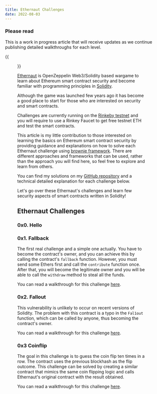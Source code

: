 ```yaml
---
title: Ethernaut Challenges
date: 2022-08-03
---
```

### Please read
 This is a work in progress article that will receive updates as we continue publishing detailed walkthroughs for each level.

{{<figure src="../images/ethernaut.png">}}

[Ethernaut](https://ethernaut.openzeppelin.com/) is OpenZeppelin Web3/Solidity based wargame to learn about Ethereum smart contract security and become familiar with programming principles in [Solidity](https://docs.soliditylang.org/en/v0.8.15/).

Although the game was launched few years ago it has become a good place to start for those who are interested on security and smart contracts.

Challenges are currently running on the [Rinkeby testnet](https://www.alchemy.com/overviews/rinkeby-testnet) and you will require to use a Rinkey Faucet to get free testnet ETH and test the smart contracts.

This article is my little contribution to those interested on learning the basics on Ethereum smart contract security by providing  guidance and explanations on how to solve each Ethernaut challenge using [brownie framework](https://github.com/eth-brownie/brownie). There are different approaches and frameworks that can be used, rather than the approach you will find here, so feel free to explore and learn from others.

You can find my solutions on my [GitHub repository](https://github.com/0xroot-bf/ethernaut) and a technical detailed explanation for each challenge below.

Let's go over these Ethernaut's challenges and learn few security aspects of smart contracts written in Solidity!

## Ethernaut Challenges

### 0x0. Hello

### 0x1. Fallback
The first real challenge and a simple one actually. You have to become the contract's owner, and you can achieve this by calling the contract's `fallback` function. However, you must send some Ethers first and call the `contribute` function once. After that, you will become the legitimate owner and you will be able to call the `withdraw` method to steal all the funds.

You can read a walkthrough for this challenge [here](../ethernaut-1-fallback).

### 0x2. Fallout
This vulnerability is unlikely to occur on recent versions of Solidity. The problem with this contract is a typo in the `Fal1out` function, which can be called by anyone, thus becoming the contract's owner.

You can read a walkthrough for this challenge [here](../ethernaut-2-fallout).

### 0x3 Coinflip
The goal in this challenge is to guess the coin flip ten times in a row. The contract uses the previous blockhash as the flip outcome. This challenge can be solved by creating a similar contract that mimics the same coin flipping logic and calls Ethernaut's original contract with the result obtained.

You can read a walkthrough for this challenge [here](../ethernaut-3-coinflip).
